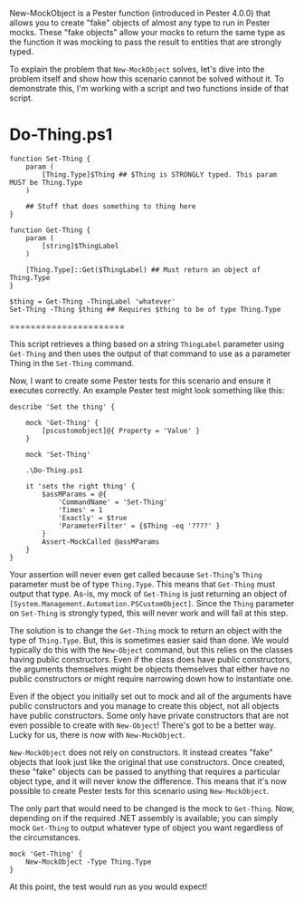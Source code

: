 New-MockObject is a Pester function (introduced in Pester 4.0.0) that allows you to create "fake" objects of almost any type to run in Pester mocks. These "fake objects" allow your mocks to return the same type as the function it was mocking to pass the result to entities that are strongly typed.

To explain the problem that `New-MockObject` solves, let's dive into the problem itself and show how this scenario cannot be solved without it. To demonstrate this, I'm working with a script and two functions inside of that script.

Do-Thing.ps1
================
    function Set-Thing {
        param (
            [Thing.Type]$Thing ## $Thing is STRONGLY typed. This param MUST be Thing.Type
        )

        ## Stuff that does something to thing here
    }

    function Get-Thing {
        param (
            [string]$ThingLabel
        )

        [Thing.Type]::Get($ThingLabel) ## Must return an object of Thing.Type
    }

    $thing = Get-Thing -ThingLabel 'whatever'
    Set-Thing -Thing $thing ## Requires $thing to be of type Thing.Type
======================

This script retrieves a thing based on a string `ThingLabel` parameter using `Get-Thing` and then uses the output of that command to use as a parameter Thing in the `Set-Thing` command.

Now, I want to create some Pester tests for this scenario and ensure it executes correctly. An example Pester test might look something like this:

    describe 'Set the thing' {
    
        mock 'Get-Thing' {
            [pscustomobject]@{ Property = 'Value' }
        }

        mock 'Set-Thing'

        .\Do-Thing.ps1    

        it 'sets the right thing' {
            $assMParams = @{
                'CommandName' = 'Set-Thing'
                'Times' = 1
                'Exactly' = $true
                'ParameterFilter' = {$Thing -eq '????' }
            }
            Assert-MockCalled @assMParams 
        }
    }

Your assertion will never even get called because `Set-Thing`'s `Thing` parameter must be of type `Thing.Type`. This means that `Get-Thing` must output that type. As-is, my mock of `Get-Thing` is just returning an object of `[System.Management.Automation.PSCustomObject]`. Since the `Thing` parameter on `Set-Thing` is strongly typed, this will never work and will fail at this step.

The solution is to change the `Get-Thing` mock to return an object with the type of `Thing.Type`. But, this is sometimes easier said than done. We would typically do this with the `New-Object` command, but this relies on the classes having public constructors. Even if the class does have public constructors, the arguments themselves might be objects themselves that either have no public constructors or might require narrowing down how to instantiate one.

Even if the object you initially set out to mock and all of the arguments have public constructors and you manage to create this object, not all objects have public constructors. Some only have private constructors that are not even possible to create with `New-Object`! There's got to be a better way. Lucky for us, there is now with `New-MockObject`.

`New-MockObject` does not rely on constructors. It instead creates "fake" objects that look just like the original that use constructors. Once created, these "fake" objects can be passed to anything that requires a particular object type, and it will never know the difference. This means that it's now possible to create Pester tests for this scenario using `New-MockObject`.

The only part that would need to be changed is the mock to `Get-Thing`. Now, depending on if the required .NET assembly is available; you can simply mock `Get-Thing` to output whatever type of object you want regardless of the circumstances.

    mock 'Get-Thing' {
        New-MockObject -Type Thing.Type
    }

At this point, the test would run as you would expect!
